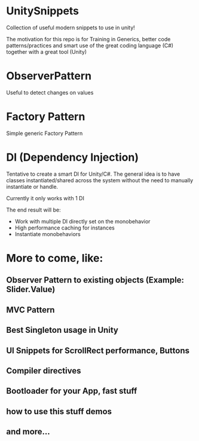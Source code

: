 # UnitySnippets

Collection of useful modern snippets to use in unity!

The motivation for this repo is for Training in Generics, better code patterns/practices and smart use of the great coding language (C#) together with a great tool (Unity)

# ObserverPattern

Useful to detect changes on values

# Factory Pattern

Simple generic Factory Pattern

# DI (Dependency Injection)

Tentative to create a smart DI for Unity/C#. The general idea is to have classes instantiated/shared across the system without the need to manually instantiate or handle.

Currently it only works with 1 DI

The end result will be:

- Work with multiple DI directly set on the monobehavior
- High performance caching for instances
- Instantiate monobehaviors

# More to come, like:

## Observer Pattern to existing objects (Example: Slider.Value)
## MVC Pattern
## Best Singleton usage in Unity
## UI Snippets for ScrollRect performance, Buttons
## Compiler directives
## Bootloader for your App, fast stuff
## how to use this stuff demos
## and more...


